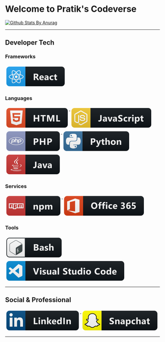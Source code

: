 # Welcome to Pratik's Codeverse

[![Github Stats By Anurag](https://github-readme-stats.vercel.app/api?username=iampratiktandel&show_icons=true&title_color=fff&icon_color=79ff97&text_color=9f9f9f&bg_color=151515)](https://github.com/anuraghazra/github-readme-stats)

---

## Developer Tech

### Frameworks 

<p align="left">
  <a href="#">
    <img src="./svg/dev/frameworks/react.svg" alt="react" style="vertical-align:top; margin:6px 4px">
  </a>  
</p>

### Languages 

<p align="left">
  <a href="#">
    <img src="./svg/dev/languages/html.svg" alt="html" style="vertical-align:top; margin:6px 4px">
  </a>    
  
  <a href="#">
    <img src="./svg/dev/languages/js.svg" alt="js" style="vertical-align:top; margin:6px 4px">
  </a>  

  <a href="#">
    <img src="./svg/dev/languages/php.svg" alt="php" style="vertical-align:top; margin:6px 4px">
  </a>  

  <a href="#">
    <img src="./svg/dev/languages/python.svg" alt="python" style="vertical-align:top; margin:6px 4px">
  </a>  

  <a href="#">
    <img src="./svg/dev/languages/java.svg" alt="java" style="vertical-align:top; margin:6px 4px">
  </a>
</p>

### Services 
<p align="left">
  <a href="#">
    <img src="./svg/dev/services/npm.svg" alt="npm" style="vertical-align:top; margin:6px 4px">
  </a> 

  <a href="#">
    <img src="./svg/dev/services/office_365.svg" alt="office 365" style="vertical-align:top; margin:6px 4px">
  </a> 
</p>

### Tools  
<p align="left">
  <a href="#">
    <img src="./svg/dev/tools/bash.svg" alt="bash" style="vertical-align:top; margin:6px 4px">
  </a> 
  
  <a href="#">
    <img src="./svg/dev/tools/visualstudio_code.svg" alt="visualstudio_code" style="vertical-align:top; margin:6px 4px">
  </a>
</p>

---

## Social & Professional
<p align="left">
 
  <a href="https://www.linkedin.com/in/iampratiktandel/">
    <img src="./svg/social/linkedin.svg" alt="linkedin" style="vertical-align:top; margin:6px 4px">
  </a>  
 
  <a href="https://www.snapchat.com/add/ptandel1998">
    <img src="./svg/social/snapchat.svg" alt="snapchat" style="vertical-align:top; margin:6px 4px">
  </a>  
</p>
 
---

<!--
**iampratiktandel/iampratiktandel** is a ✨ _special_ ✨ repository because its `README.md` (this file) appears on your GitHub profile.

Here are some ideas to get you started:

- 🔭 I’m currently working on ...
- 🌱 I’m currently learning ...
- 👯 I’m looking to collaborate on ...
- 🤔 I’m looking for help with ...
- 💬 Ask me about ...
- 📫 How to reach me: ...
- 😄 Pronouns: ...
- ⚡ Fun fact: ...
-->
